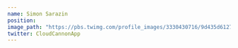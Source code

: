 ```yaml
---
name: Simon Sarazin
position: 
image_path: "https://pbs.twimg.com/profile_images/3330430716/9d435d61275384a6e3b713a6d498460a_400x400.jpeg"
twitter: CloudCannonApp
---
```

